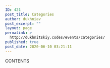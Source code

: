 ```yaml
---
ID: 421
post_title: Categories
author: dukhniav
post_excerpt: ""
layout: page
permalink: >
  http://dukhnitskiy.codes/events/categories/
published: true
post_date: 2020-06-10 03:21:11
---
```

CONTENTS